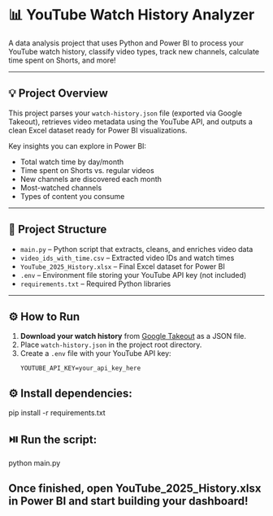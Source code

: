# 📊 YouTube Watch History Analyzer

A data analysis project that uses Python and Power BI to process your YouTube watch history, classify video types, track new channels, calculate time spent on Shorts, and more!

---

## 💡 Project Overview

This project parses your `watch-history.json` file (exported via Google Takeout), retrieves video metadata using the YouTube API, and outputs a clean Excel dataset ready for Power BI visualizations.

Key insights you can explore in Power BI:

- Total watch time by day/month
- Time spent on Shorts vs. regular videos
- New channels are discovered each month
- Most-watched channels
- Types of content you consume

---

## 📁 Project Structure

- `main.py` – Python script that extracts, cleans, and enriches video data
- `video_ids_with_time.csv` – Extracted video IDs and watch times
- `YouTube_2025_History.xlsx` – Final Excel dataset for Power BI
- `.env` – Environment file storing your YouTube API key (not included)
- `requirements.txt` – Required Python libraries

---

## ⚙️ How to Run

1. **Download your watch history** from [Google Takeout](https://takeout.google.com/) as a JSON file.
2. Place `watch-history.json` in the project root directory.
3. Create a `.env` file with your YouTube API key:
   ```env
   YOUTUBE_API_KEY=your_api_key_here

## ⚙️ Install dependencies:

pip install -r requirements.txt

## ⏯️ Run the script:

python main.py

## Once finished, open YouTube_2025_History.xlsx in Power BI and start building your dashboard!
